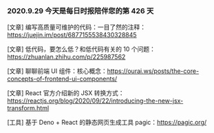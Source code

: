 ### 2020.9.29 今天是每日时报陪伴您的第 426 天

[文章] 编写高质量可维护的代码：一目了然的注释：<https://juejin.im/post/6877155538430328845>

[文章] 低代码，要怎么低？和低代码有关的 10 个问题：<https://zhuanlan.zhihu.com/p/225987562>

[文章] 聊聊前端 UI 组件：核心概念：<https://ourai.ws/posts/the-core-concepts-of-frontend-ui-components/>

[文章] React 官方介绍新的 JSX 转换方式：<https://reactjs.org/blog/2020/09/22/introducing-the-new-jsx-transform.html>

[工具] 基于 Deno + React 的静态网页生成工具 pagic：<https://pagic.org/>
